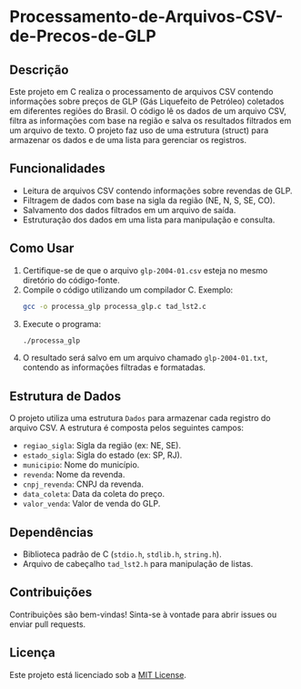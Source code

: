 # Processamento-de-Arquivos-CSV-de-Precos-de-GLP

## Descrição
Este projeto em C realiza o processamento de arquivos CSV contendo informações sobre preços de GLP (Gás Liquefeito de Petróleo) coletados em diferentes regiões do Brasil. O código lê os dados de um arquivo CSV, filtra as informações com base na região e salva os resultados filtrados em um arquivo de texto. O projeto faz uso de uma estrutura (struct) para armazenar os dados e de uma lista para gerenciar os registros.

## Funcionalidades
- Leitura de arquivos CSV contendo informações sobre revendas de GLP.
- Filtragem de dados com base na sigla da região (NE, N, S, SE, CO).
- Salvamento dos dados filtrados em um arquivo de saída.
- Estruturação dos dados em uma lista para manipulação e consulta.

## Como Usar
1. Certifique-se de que o arquivo `glp-2004-01.csv` esteja no mesmo diretório do código-fonte.
2. Compile o código utilizando um compilador C. Exemplo:
   ```bash
   gcc -o processa_glp processa_glp.c tad_lst2.c
   ```
3. Execute o programa:
   ```bash
   ./processa_glp
   ```
4. O resultado será salvo em um arquivo chamado `glp-2004-01.txt`, contendo as informações filtradas e formatadas.

## Estrutura de Dados
O projeto utiliza uma estrutura `Dados` para armazenar cada registro do arquivo CSV. A estrutura é composta pelos seguintes campos:
- `regiao_sigla`: Sigla da região (ex: NE, SE).
- `estado_sigla`: Sigla do estado (ex: SP, RJ).
- `municipio`: Nome do município.
- `revenda`: Nome da revenda.
- `cnpj_revenda`: CNPJ da revenda.
- `data_coleta`: Data da coleta do preço.
- `valor_venda`: Valor de venda do GLP.

## Dependências
- Biblioteca padrão de C (`stdio.h`, `stdlib.h`, `string.h`).
- Arquivo de cabeçalho `tad_lst2.h` para manipulação de listas.

## Contribuições
Contribuições são bem-vindas! Sinta-se à vontade para abrir issues ou enviar pull requests.

## Licença
Este projeto está licenciado sob a [MIT License](LICENSE).
